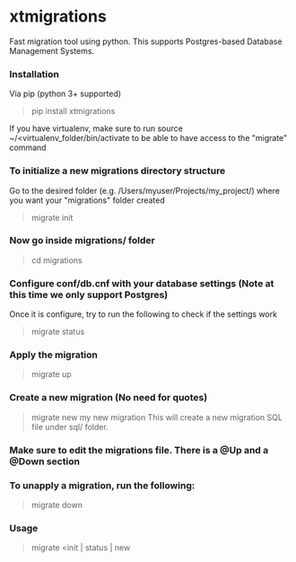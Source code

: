 # xtmigrations
Fast migration tool using python.  This supports Postgres-based Database Management Systems.

### Installation

Via pip (python 3+ supported)
> pip install xtmigrations

If you have virtualenv, make sure to run source ~/<virtualenv_folder/bin/activate to be able to have access to the "migrate" command

### To initialize a new migrations directory structure
Go to the desired folder (e.g. /Users/myuser/Projects/my_project/) where you want your "migrations" folder created
> migrate init

### Now go inside migrations/ folder
> cd migrations

###  Configure conf/db.cnf with your database settings (Note at this time we only support Postgres)
Once it is configure, try to run the following to check if the settings work
> migrate status

###  Apply the migration
> migrate up

###  Create a new migration (No need for quotes)
> migrate new my new migration
This will create a new migration SQL file under sql/ folder.

### Make sure to edit the migrations file.  There is a @Up and a @Down section

### To unapply a migration, run the following:
> migrate down


### Usage

> migrate <init | status | new <title> | up [number of migrations to apply] | down [number of migrations to unapply]
    
Note: [number of migrations to apply/unapply can be 0 which means "all"]
    
### We used to support MariaDB.  We are planning to bring back support to MariaDB.